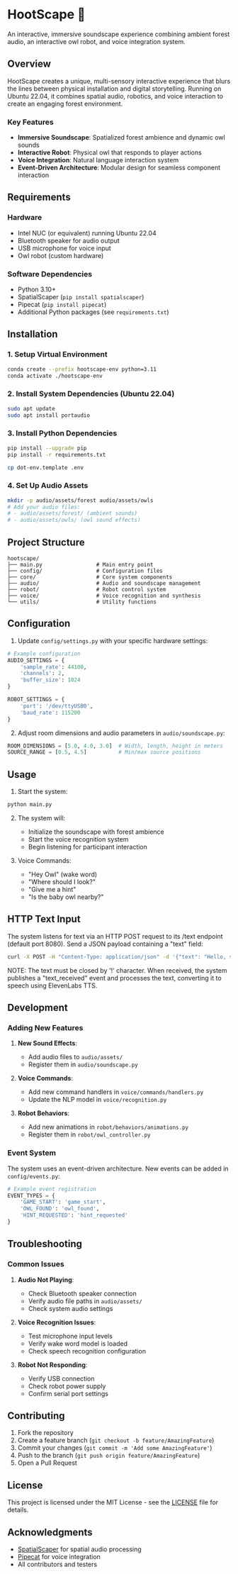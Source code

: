 # HootScape 🦉

An interactive, immersive soundscape experience combining ambient forest audio, an interactive owl robot, and voice integration system.

## Overview

HootScape creates a unique, multi-sensory interactive experience that blurs the lines between physical installation and digital storytelling. Running on Ubuntu 22.04, it combines spatial audio, robotics, and voice interaction to create an engaging forest environment.

### Key Features

- **Immersive Soundscape**: Spatialized forest ambience and dynamic owl sounds
- **Interactive Robot**: Physical owl that responds to player actions
- **Voice Integration**: Natural language interaction system
- **Event-Driven Architecture**: Modular design for seamless component interaction

## Requirements

### Hardware
- Intel NUC (or equivalent) running Ubuntu 22.04
- Bluetooth speaker for audio output
- USB microphone for voice input
- Owl robot (custom hardware)

### Software Dependencies
- Python 3.10+
- SpatialScaper (`pip install spatialscaper`)
- Pipecat (`pip install pipecat`)
- Additional Python packages (see `requirements.txt`)

## Installation

### 1. Setup Virtual Environment
```bash
conda create --prefix hootscape-env python=3.11
conda activate ./hootscape-env
```

### 2. Install System Dependencies (Ubuntu 22.04)
```bash
sudo apt update
sudo apt install portaudio
```

### 3. Install Python Dependencies
```bash
pip install --upgrade pip
pip install -r requirements.txt
```
```bash
cp dot-env.template .env
```

### 4. Set Up Audio Assets
```bash
mkdir -p audio/assets/forest audio/assets/owls
# Add your audio files:
# - audio/assets/forest/ (ambient sounds)
# - audio/assets/owls/ (owl sound effects)
```

## Project Structure

```
hootscape/
├── main.py                 # Main entry point
├── config/                 # Configuration files
├── core/                   # Core system components
├── audio/                  # Audio and soundscape management
├── robot/                  # Robot control system
├── voice/                  # Voice recognition and synthesis
└── utils/                  # Utility functions
```

## Configuration

1. Update `config/settings.py` with your specific hardware settings:
```python
# Example configuration
AUDIO_SETTINGS = {
    'sample_rate': 44100,
    'channels': 2,
    'buffer_size': 1024
}

ROBOT_SETTINGS = {
    'port': '/dev/ttyUSB0',
    'baud_rate': 115200
}
```

2. Adjust room dimensions and audio parameters in `audio/soundscape.py`:
```python
ROOM_DIMENSIONS = [5.0, 4.0, 3.0]  # Width, length, height in meters
SOURCE_RANGE = [0.5, 4.5]          # Min/max source positions
```

## Usage

1. Start the system:
```bash
python main.py
```

2. The system will:
   - Initialize the soundscape with forest ambience
   - Start the voice recognition system
   - Begin listening for participant interaction

3. Voice Commands:
   - "Hey Owl" (wake word)
   - "Where should I look?"
   - "Give me a hint"
   - "Is the baby owl nearby?"

## HTTP Text Input

The system listens for text via an HTTP POST request to its /text endpoint (default port 8080). 
Send a JSON payload containing a "text" field:
```bash
curl -X POST -H "Content-Type: application/json" -d '{"text": "Hello, system!"}' http://localhost:8080/text
```
NOTE: The text must be closed by '!' character.
When received, the system publishes a "text_received" event and processes the text, converting it to speech using ElevenLabs TTS.

## Development

### Adding New Features

1. **New Sound Effects**:
   - Add audio files to `audio/assets/`
   - Register them in `audio/soundscape.py`

2. **Voice Commands**:
   - Add new command handlers in `voice/commands/handlers.py`
   - Update the NLP model in `voice/recognition.py`

3. **Robot Behaviors**:
   - Add new animations in `robot/behaviors/animations.py`
   - Register them in `robot/owl_controller.py`

### Event System

The system uses an event-driven architecture. New events can be added in `config/events.py`:

```python
# Example event registration
EVENT_TYPES = {
    'GAME_START': 'game_start',
    'OWL_FOUND': 'owl_found',
    'HINT_REQUESTED': 'hint_requested'
}
```

## Troubleshooting

### Common Issues

1. **Audio Not Playing**:
   - Check Bluetooth speaker connection
   - Verify audio file paths in `audio/assets/`
   - Check system audio settings

2. **Voice Recognition Issues**:
   - Test microphone input levels
   - Verify wake word model is loaded
   - Check speech recognition configuration

3. **Robot Not Responding**:
   - Verify USB connection
   - Check robot power supply
   - Confirm serial port settings

## Contributing

1. Fork the repository
2. Create a feature branch (`git checkout -b feature/AmazingFeature`)
3. Commit your changes (`git commit -m 'Add some AmazingFeature'`)
4. Push to the branch (`git push origin feature/AmazingFeature`)
5. Open a Pull Request

## License

This project is licensed under the MIT License - see the [LICENSE](LICENSE) file for details.

## Acknowledgments

- [SpatialScaper](https://github.com/iranroman/SpatialScaper) for spatial audio processing
- [Pipecat](https://github.com/pipecat-ai/pipecat) for voice integration
- All contributors and testers
